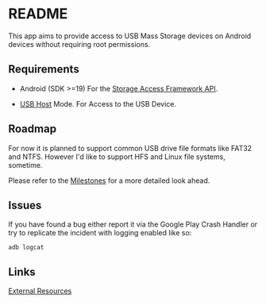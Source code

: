 # README

This app aims to provide access to USB Mass Storage devices on Android devices without requiring root permissions.

## Requirements

- Android (SDK >=19)
  For the [Storage Access Framework API](https://developer.android.com/guide/topics/providers/document-provider.html).

- [USB Host](https://developer.android.com/guide/topics/connectivity/usb/host.html) Mode.
  For Access to the USB Device.

## Roadmap

For now it is planned to support common USB drive file formats like FAT32 and NTFS. However I'd like to support HFS and Linux file systems, sometime.

Please refer to the [Milestones](https://bitbucket.org/jandroid/drive-mount/wiki/Milestones) for a more detailed look ahead.

## Issues

If you have found a bug either report it via the Google Play Crash Handler or try to replicate the incident with logging enabled like so:

```
adb logcat
```

## Links

[External Resources](https://bitbucket.org/jandroid/drive-mount/wiki/External%20Resources)